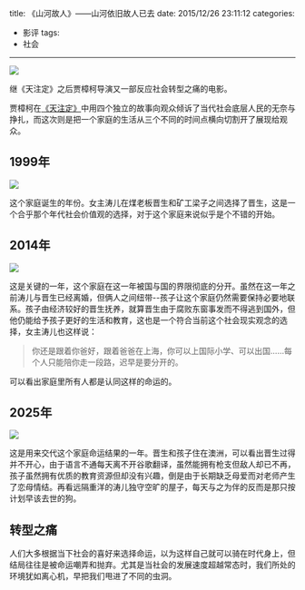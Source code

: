 title: 《山河故人》——山河依旧故人已去
date: 2015/12/26 23:11:12
categories:
- 影评
tags:
- 社会

---
![](http://7rf2ia.com1.z0.glb.clouddn.com/shanheguren_p2274320140.jpg)

继《天注定》之后贾樟柯导演又一部反应社会转型之痛的电影。
<!-- more -->

贾樟柯在[《天注定》](http://covertness.me/2015/09/30/%E3%80%8A%E5%A4%A9%E6%B3%A8%E5%AE%9A%E3%80%8B%E2%80%94%E2%80%94%E6%9D%A5%E8%87%AA%E7%A4%BE%E4%BC%9A%E5%BA%95%E5%B1%82%E7%9A%84%E5%91%90%E5%96%8A/)中用四个独立的故事向观众倾诉了当代社会底层人民的无奈与挣扎，而这次则是把一个家庭的生活从三个不同的时间点横向切割开了展现给观众。

## 1999年

![](http://7rf2ia.com1.z0.glb.clouddn.com/shanheguren_p2243042992.jpg)

这个家庭诞生的年份。女主涛儿在煤老板晋生和矿工梁子之间选择了晋生，这是一个合乎那个年代社会价值观的选择，对于这个家庭来说似乎是个不错的开始。

## 2014年

![](http://7rf2ia.com1.z0.glb.clouddn.com/shanheguren_p2274314393.jpg)

这是关键的一年，这个家庭在这一年被国与国的界限彻底的分开。虽然在这一年之前涛儿与晋生已经离婚，但俩人之间纽带--孩子让这个家庭仍然需要保持必要地联系。孩子由经济较好的晋生抚养，就算晋生由于腐败东窗事发而不得逃到国外，但他仍能给予孩子更好的生活和教育，这也是一个符合当前这个社会现实观念的选择，女主涛儿也这样说：
> 你还是跟着你爸好，跟着爸爸在上海，你可以上国际小学、可以出国......每个人只能陪你走一段路，迟早是要分开的。

可以看出家庭里所有人都是认同这样的命运的。

## 2025年

![](http://7rf2ia.com1.z0.glb.clouddn.com/shanheguren_p4234235.jpg)

这是用来交代这个家庭命运结果的一年。晋生和孩子住在澳洲，可以看出晋生过得并不开心，由于语言不通每天离不开谷歌翻译，虽然能拥有枪支但敌人却已不再，孩子虽然拥有优质的教育资源但却没有兴趣，倒是由于长期缺乏母爱而对老师产生了恋母情结。再看远隔重洋的涛儿独守空旷的屋子，每天与之为伴的反而是那只按计划早该去世的狗。

## 转型之痛

人们大多根据当下社会的喜好来选择命运，以为这样自己就可以骑在时代身上，但结局往往是被命运嘲弄和抛弃。尤其是当社会的发展速度超越常态时，我们所处的环境犹如离心机，早把我们甩进了不同的虫洞。